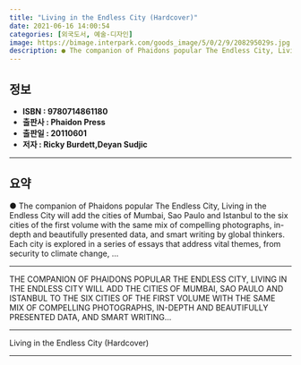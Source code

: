```yaml
---
title: "Living in the Endless City (Hardcover)"
date: 2021-06-16 14:00:54
categories: [외국도서, 예술-디자인]
image: https://bimage.interpark.com/goods_image/5/0/2/9/208295029s.jpg
description: ● The companion of Phaidons popular The Endless City, Living in the Endless City will add the cities of Mumbai, Sao Paulo and Istanbul to the six cities of the
---
```


## **정보**

- **ISBN : 9780714861180**
- **출판사 : Phaidon Press**
- **출판일 : 20110601**
- **저자 : Ricky Burdett,Deyan Sudjic**

------



## **요약**

●  The companion of Phaidons popular The Endless City, Living in the Endless City will add the cities of Mumbai, Sao Paulo and Istanbul to the six cities of the first volume with the same mix of compelling photographs, in-depth and beautifully presented data, and smart writing by global thinkers. Each city is explored in a series of essays that address vital themes, from security to climate change, ...

------

THE COMPANION OF PHAIDONS POPULAR THE ENDLESS CITY, LIVING IN THE ENDLESS CITY WILL ADD THE CITIES OF MUMBAI, SAO PAULO AND ISTANBUL TO THE SIX CITIES OF THE FIRST VOLUME WITH THE SAME MIX OF COMPELLING PHOTOGRAPHS, IN-DEPTH AND BEAUTIFULLY PRESENTED DATA, AND SMART WRITING... 

------


Living in the Endless City (Hardcover) 

------



